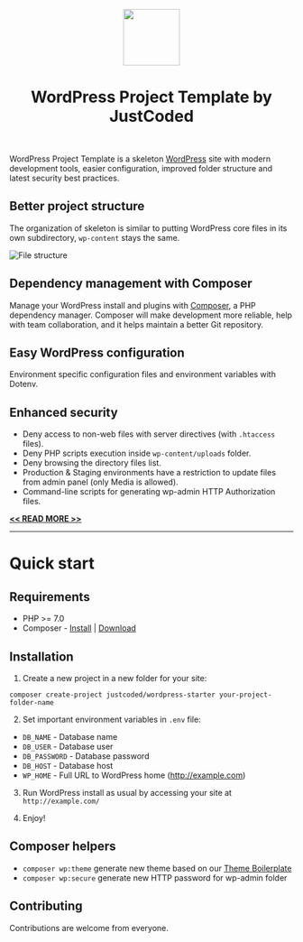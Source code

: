 <p align="center">
    <a href="https://wordpress.org" target="_blank">
        <img src="http://grupo-ams.es/grupoams/wp-content/uploads/2016/07/grupoAMS-2.png" height="100px">
    </a>
    <h1 align="center">WordPress Project Template by JustCoded</h1>
    <br>
</p>

WordPress Project Template is a skeleton [WordPress](https://wordpress.org/) site with modern 
development tools, easier configuration, improved folder structure and latest security best practices.

## Better project structure

The organization of skeleton is similar to putting WordPress core files in its own subdirectory, 
`wp-content` stays the same. 

![File structure](https://github.com/justcoded/wordpress-starter/wiki/assets/20171201-wp-starter-structure1.png)

## Dependency management with Composer

Manage your WordPress install and plugins with [Composer](http://getcomposer.org), 
a PHP dependency manager. Composer will make development more reliable, help with team collaboration, 
and it helps maintain a better Git repository.

## Easy WordPress configuration

Environment specific configuration files and environment variables with Dotenv.

## Enhanced security

* Deny access to non-web files with server directives (with `.htaccess` files).
* Deny PHP scripts execution inside `wp-content/uploads` folder.
* Deny browsing the directory files list.
* Production & Staging environments have a restriction to update files from admin panel (only Media is allowed).
* Command-line scripts for generating wp-admin HTTP Authorization files.  

**[<< READ MORE >>](https://github.com/justcoded/wordpress-starter/wiki)**

**************************

# Quick start

## Requirements

* PHP >= 7.0
* Composer - [Install](https://getcomposer.org/doc/00-intro.md#installation-linux-unix-osx) | [Download](https://getcomposer.org/download/)

## Installation

1. Create a new project in a new folder for your site:

  `composer create-project justcoded/wordpress-starter your-project-folder-name`

2. Set important environment variables in `.env`  file:
  * `DB_NAME` - Database name
  * `DB_USER` - Database user
  * `DB_PASSWORD` - Database password
  * `DB_HOST` - Database host
  * `WP_HOME` - Full URL to WordPress home (http://example.com)

3. Run WordPress install as usual by accessing your site at `http://example.com/`

4. Enjoy!

## Composer helpers

* `composer wp:theme` generate new theme based on our [Theme Boilerplate](https://github.com/justcoded/wordpress-theme-boilerplate)
* `composer wp:secure` generate new HTTP password for wp-admin folder

## Contributing

Contributions are welcome from everyone.
